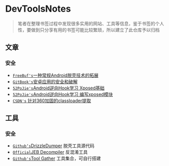 # DevToolsNotes

> 笔者在整理书签过程中发现很多实用的网站、工具等信息，鉴于书签的个人性，要做到只分享有用的书签可能比较繁琐，所以建立了此仓库予以归档

## 文章

### 安全
- [`FreeBuf's`一种常规Android脱壳技术的拓展](https://www.freebuf.com/sectool/105147.html)
- [`GitBook's`安卓应用的安全和破解](https://crifan.github.io/android_app_security_crack/website/)
- [`52PoJie's`Android逆向Hook学习 Xposed基础](https://www.52pojie.cn/thread-873013-1-1.html?tdsourcetag=s_pctim_aiomsg)
- [`52PoJie's`Android逆向Hook学习 编写xposed模块](https://www.52pojie.cn/thread-850885-1-1.html)
- [`CSDN's` 针对360加固的classloader提取](https://blog.csdn.net/loevqian/article/details/89289974)

## 工具

### 安全
- [`Github‘s`DrizzleDumper](https://github.com/DrizzleRisk/drizzleDumper) 脱壳工具源代码
- [`Official`JEB Decompiler](https://www.pnfsoftware.com/) 反混淆工具
- [`Github's`Tool Gather](https://github.com/gchq/CyberChef/releases) 工具集合，可自行搭建

